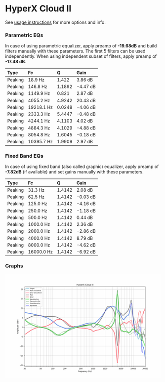 # HyperX Cloud II
See [usage instructions](https://github.com/jaakkopasanen/AutoEq#usage) for more options and info.

### Parametric EQs
In case of using parametric equalizer, apply preamp of **-19.68dB** and build filters manually
with these parameters. The first 5 filters can be used independently.
When using independent subset of filters, apply preamp of **-17.48 dB**.

| Type    | Fc         |      Q | Gain     |
|:--------|:-----------|:-------|:---------|
| Peaking | 18.9 Hz    | 1.422  | 3.86 dB  |
| Peaking | 146.8 Hz   | 1.1892 | -4.47 dB |
| Peaking | 1149.9 Hz  | 0.821  | 2.87 dB  |
| Peaking | 4055.2 Hz  | 4.9242 | 20.43 dB |
| Peaking | 19218.1 Hz | 0.0248 | -4.06 dB |
| Peaking | 2333.3 Hz  | 5.4447 | -0.48 dB |
| Peaking | 4244.1 Hz  | 4.1103 | 4.02 dB  |
| Peaking | 4884.3 Hz  | 4.1029 | -4.88 dB |
| Peaking | 8054.8 Hz  | 1.6045 | -0.18 dB |
| Peaking | 10395.7 Hz | 1.9909 | 2.97 dB  |

### Fixed Band EQs
In case of using fixed band (also called graphic) equalizer, apply preamp of **-7.82dB**
(if available) and set gains manually with these parameters.

| Type    | Fc         |      Q | Gain     |
|:--------|:-----------|:-------|:---------|
| Peaking | 31.3 Hz    | 1.4142 | 2.08 dB  |
| Peaking | 62.5 Hz    | 1.4142 | -0.03 dB |
| Peaking | 125.0 Hz   | 1.4142 | -4.16 dB |
| Peaking | 250.0 Hz   | 1.4142 | -1.18 dB |
| Peaking | 500.0 Hz   | 1.4142 | 0.44 dB  |
| Peaking | 1000.0 Hz  | 1.4142 | 2.36 dB  |
| Peaking | 2000.0 Hz  | 1.4142 | -2.86 dB |
| Peaking | 4000.0 Hz  | 1.4142 | 8.79 dB  |
| Peaking | 8000.0 Hz  | 1.4142 | -4.62 dB |
| Peaking | 16000.0 Hz | 1.4142 | -6.92 dB |

### Graphs
![](./HyperX%20Cloud%20II.png)